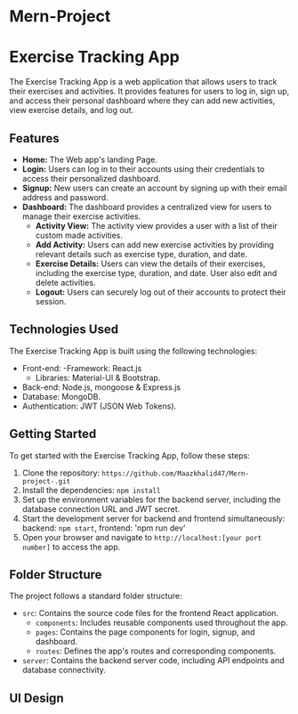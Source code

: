 # Mern-Project
# Exercise Tracking App

The Exercise Tracking App is a web application that allows users to track their exercises and activities. It provides features for users to log in, sign up, and access their personal dashboard where they can add new activities, view exercise details, and log out.

## Features
- **Home:** The Web app's landing Page.
- **Login:** Users can log in to their accounts using their credentials to access their personalized dashboard.
- **Signup:** New users can create an account by signing up with their email address and password.
- **Dashboard:** The dashboard provides a centralized view for users to manage their exercise activities.
  - **Activity View:** The activity view provides a user with a list of their custom made activities. 
  - **Add Activity:** Users can add new exercise activities by providing relevant details such as exercise type, duration, and date.
  - **Exercise Details:** Users can view the details of their exercises, including the exercise type, duration, and date. User also edit and delete activities.
  - **Logout:** Users can securely log out of their accounts to protect their session.

## Technologies Used

The Exercise Tracking App is built using the following technologies:

- Front-end:
  -Framework: React.js
  - Libraries: Material-UI & Bootstrap.
- Back-end: Node.js, mongoose & Express.js
- Database: MongoDB.
- Authentication: JWT (JSON Web Tokens).

## Getting Started

To get started with the Exercise Tracking App, follow these steps:

1. Clone the repository: `https://github.com/Maazkhalid47/Mern-project-.git`
2. Install the dependencies: `npm install`
3. Set up the environment variables for the backend server, including the database connection URL and JWT secret.
4. Start the development server for backend and frontend simultaneously: backend: `npm start`, frontend: 'npm run dev'
5. Open your browser and navigate to `http://localhost:[your port number]` to access the app.

## Folder Structure

The project follows a standard folder structure:

- `src`: Contains the source code files for the frontend React application.
  - `components`: Includes reusable components used throughout the app.
  - `pages`: Contains the page components for login, signup, and dashboard.
  - `routes`: Defines the app's routes and corresponding components.
- `server`: Contains the backend server code, including API endpoints and database connectivity.

## UI Design
